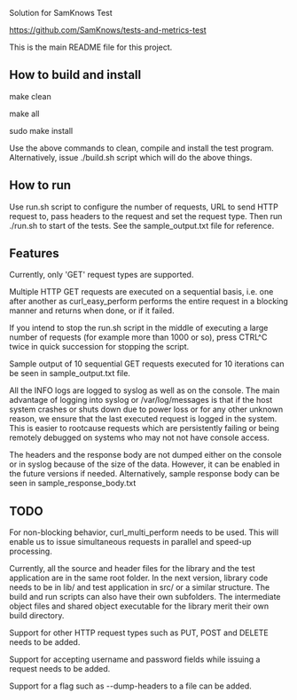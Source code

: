 Solution for SamKnows Test

https://github.com/SamKnows/tests-and-metrics-test

This is the main README file for this project.

How to build and install
------------------------

make clean

make all

sudo make install

Use the above commands to clean, compile and install the test program.
Alternatively, issue ./build.sh script which will do the above things.

How to run
----------

Use run.sh script to configure the number of requests, URL to send HTTP
request to, pass headers to the request and set the request type.
Then run ./run.sh to start of the tests. See the sample_output.txt file
for reference.

Features
--------

Currently, only 'GET' request types are supported.

Multiple HTTP GET requests are executed on a sequential basis, i.e. one
after another as curl_easy_perform performs the entire request in a
blocking manner and returns when done, or if it failed.

If you intend to stop the run.sh script in the middle of executing a large
number of requests (for example more than 1000 or so), press CTRL^C twice
in quick succession for stopping the script.

Sample output of 10 sequential GET requests executed for 10 iterations can
be seen in sample_output.txt file.

All the INFO logs are logged to syslog as well as on the console. The main
advantage of logging into syslog or /var/log/messages is that if the host
system crashes or shuts down due to power loss or for any other unknown
reason, we ensure that the last executed request is logged in the system.
This is easier to rootcause requests which are persistently failing or
being remotely debugged on systems who may not not have console access.

The headers and the response body are not dumped either on the console or
in syslog because of the size of the data. However, it can be enabled in
the future versions if needed. Alternatively, sample response body can be
seen in sample_response_body.txt

TODO
----

For non-blocking behavior, curl_multi_perform needs to be used. This will
enable us to issue simultaneous requests in parallel and speed-up processing.

Currently, all the source and header files for the library and the test
application are in the same root folder. In the next version, library code
needs to be in lib/ and test application in src/ or a similar structure.
The build and run scripts can also have their own subfolders.
The intermediate object files and shared object executable for the library
merit their own build directory.

Support for other HTTP request types such as PUT, POST and DELETE needs to
be added.

Support for accepting username and password fields while issuing a request
needs to be added.

Support for a flag such as --dump-headers to a file can be added.

